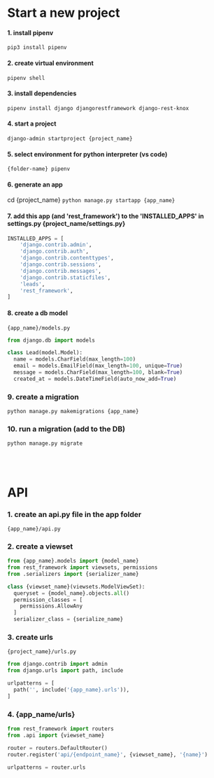# Start a new project
#### 1. install pipenv
`pip3 install pipenv`

#### 2. create virtual environment
`pipenv shell`

#### 3. install dependencies
`pipenv install django djangorestframework django-rest-knox`

#### 4. start a project
`django-admin startproject {project_name}`

#### 5. select environment for python interpreter (vs code)
`{folder-name} pipenv`

#### 6. generate an app
cd {project_name}
`python manage.py startapp {app_name}`

#### 7. add this app (and 'rest_framework') to the 'INSTALLED_APPS' in settings.py {project_name/settings.py}
```python
INSTALLED_APPS = [
    'django.contrib.admin',
    'django.contrib.auth',
    'django.contrib.contenttypes',
    'django.contrib.sessions',
    'django.contrib.messages',
    'django.contrib.staticfiles',
    'leads',
    'rest_framework',
]
```

#### 8. create a db model
`{app_name}/models.py`

```python
from django.db import models

class Lead(model.Model):
  name = models.CharField(max_length=100)
  email = models.EmailField(max_length=100, unique=True)
  message = models.CharField(max_length=100, blank=True)
  created_at = models.DateTimeField(auto_now_add=True)
```

### 9. create a migration
`python manage.py makemigrations {app_name}`

### 10. run a migration (add to the DB)
`python manage.py migrate`

<br/><br/>

# API
### 1. create an api.py file in the app folder
`{app_name}/api.py`

### 2. create a viewset
```python
from {app_name}.models import {model_name}
from rest_framework import viewsets, permissions
from .serializers import {serializer_name}
```

```python
class {viewset_name}(viewsets.ModelViewSet):
  queryset = {model_name}.objects.all()
  permission_classes = [
    permissions.AllowAny
  ]
  serializer_class = {serialize_name}
```

### 3. create urls
`{project_name}/urls.py`

```python
from django.contrib import admin
from django.urls import path, include

urlpatterns = [
  path('', include('{app_name}.urls')),
]
```

### 4. {app_name/urls}
```python
from rest_framework import routers
from .api import {viewset_name}

router = routers.DefaultRouter()
router.register('api/{endpoint_name}', {viewset_name}, '{name}')

urlpatterns = router.urls
```
